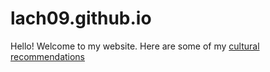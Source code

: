 # lach09.github.io
Hello! Welcome to my website. Here are some of my [cultural recommendations](https://github.com/lach09/lach09.github.io/blob/a2523b96323a57c2d3ceaf9c5ac7ec7822b0232c/cultural_rec.md)
